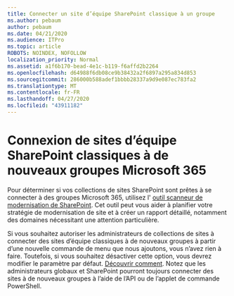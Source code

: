 ```yaml
---
title: Connecter un site d’équipe SharePoint classique à un groupe
ms.author: pebaum
author: pebaum
ms.date: 04/21/2020
ms.audience: ITPro
ms.topic: article
ROBOTS: NOINDEX, NOFOLLOW
localization_priority: Normal
ms.assetid: a1f6b170-bead-4e1c-b119-f6affd2b2264
ms.openlocfilehash: d64988f6db08ce9b38432a2f6897a295a834d853
ms.sourcegitcommit: 286000b588adef1bbbb28337a9d9e087ec783fa2
ms.translationtype: MT
ms.contentlocale: fr-FR
ms.lasthandoff: 04/27/2020
ms.locfileid: "43911182"
---
```

# <a name="connect-classic-sharepoint-team-sites-to-new-microsoft-365-groups"></a>Connexion de sites d’équipe SharePoint classiques à de nouveaux groupes Microsoft 365

Pour déterminer si vos collections de sites SharePoint sont prêtes à se connecter à des groupes Microsoft 365, utilisez l' [outil scanneur de modernisation de SharePoint](https://go.microsoft.com/fwlink/?linkid=873066). Cet outil peut vous aider à planifier votre stratégie de modernisation de site et à créer un rapport détaillé, notamment des domaines nécessitant une attention particulière.
  
Si vous souhaitez autoriser les administrateurs de collections de sites à connecter des sites d’équipe classiques à de nouveaux groupes à partir d’une nouvelle commande de menu que nous ajoutons, vous n’avez rien à faire. Toutefois, si vous souhaitez désactiver cette option, vous devrez modifier le paramètre par défaut. [Découvrir comment](https://go.microsoft.com/fwlink/?linkid=2004316). Notez que les administrateurs globaux et SharePoint pourront toujours connecter des sites à de nouveaux groupes à l’aide de l’API ou de l’applet de commande PowerShell.
  

